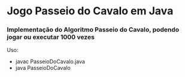 # Jogo Passeio do Cavalo em Java

### Implementação do Algoritmo Passeio do Cavalo, podendo jogar ou executar 1000 vezes

Uso:
  - javac PasseioDoCavalo.java
  - java PasseioDoCavalo
